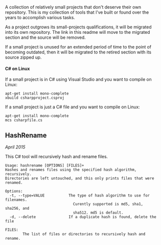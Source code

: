 A collection of relatively small projects that don't deserve their own repository. This is my collection of tools that I've built or found over the years to accomplish various tasks.

As a project outgrows its small-projects qualifications, it will be migrated into its own repository. The link in this readme will move to the migrated section and the source will be removed.

If a small project is unused for an extended period of time to the point of becoming outdated, then it will be migrated to the retired section with its source zipped up.

#### C# on Linux

If a small project is in C# using Visual Studio and you want to compile on Linux:

    apt-get install mono-complete
    xbuild csharpproject.csproj
    
If a small project is just a C# file and you want to compile on Linux:

    apt-get install mono-complete
    mcs csharpfile.cs


## HashRename

_April 2015_

This C# tool will recursively hash and rename files.

    Usage: hashrename [OPTIONS] [FILES]+
    Hashes and renames files using the specified hash algorithm, recursively.
    Directories are left untouched, and this only prints files that were renamed.

    Options:
      -t, --type=VALUE           The type of hash algorithm to use for filenames.
                                   Curently supported is md5, sha1, sha256, and
                                   sha512. md5 is default.
      -d, --delete               If a duplicate hash is found, delete the file

    FILES:
            The list of files or directories to recursively hash and rename.